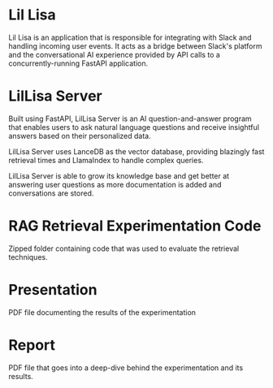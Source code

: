 # Lil Lisa

Lil Lisa is an application that is responsible for integrating with Slack and handling incoming user events. It acts as a bridge between Slack's platform and the conversational AI experience provided by API calls to a concurrently-running FastAPI application.

# LilLisa Server

Built using FastAPI, LilLisa Server is an AI question-and-answer program that enables users to ask natural language questions and receive insightful answers based on their personalized data.

LilLisa Server uses LanceDB as the vector database, providing blazingly fast retrieval times and LlamaIndex to handle complex queries.

LilLisa Server is able to grow its knowledge base and get better at answering user questions as more documentation is added and conversations are stored.

# RAG Retrieval Experimentation Code

Zipped folder containing code that was used to evaluate the retrieval techniques.

# Presentation

PDF file documenting the results of the experimentation

# Report

PDF file that goes into a deep-dive behind the experimentation and its results.
